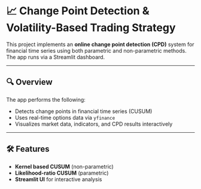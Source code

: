 # 📈 Change Point Detection & Volatility-Based Trading Strategy

This project implements an **online change point detection (CPD)** system for financial time series using both parametric and non-parametric methods. The app runs via a Streamlit dashboard.

---

## 🔍 Overview

The app performs the following:

- Detects change points in financial time series (CUSUM)
- Uses real-time options data via `yfinance`
- Visualizes market data, indicators, and CPD results interactively

---

## 🛠 Features

- **Kernel based CUSUM** (non-parametric)
- **Likelihood-ratio CUSUM** (parametric)
- **Streamlit UI** for interactive analysis
